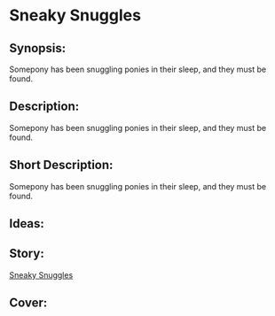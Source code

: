 # Sneaky Snuggles

## Synopsis:
Somepony has been snuggling ponies in their sleep, and they must be found.

## Description:
Somepony has been snuggling ponies in their sleep, and they must be found.

## Short Description:
Somepony has been snuggling ponies in their sleep, and they must be found.

## Ideas:


## Story:
[Sneaky Snuggles](./sneaky-snuggles.md)

## Cover:
